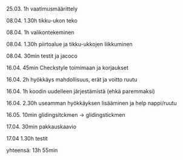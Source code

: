 25.03. 1h     vaatimusmäärittely

08.04. 1.30h  tikku-ukon teko

08.04. 1h     valikontekeminen

08.04. 1.30h  piirtoalue ja tikku-ukkojen liikkuminen

08.04. 30min  testit ja jacoco

16.04. 45min  Checkstyle toimimaan ja korjaukset

16.04. 2h     hyökkäys mahdollisuus, erät ja voitto ruutu

16.04. 1h     koodin uudelleen järjestämistä (ehkä paremmaksi)

16.04. 2.30h  useamman hyökkäyksen lisääminen ja help nappi/ruutu

16.05. 10min  glidingsitckmen -> glidingstickmen

17.04. 30min  pakkauskaavio

17.04 1.30h   testit

yhteensä: 13h 55min
